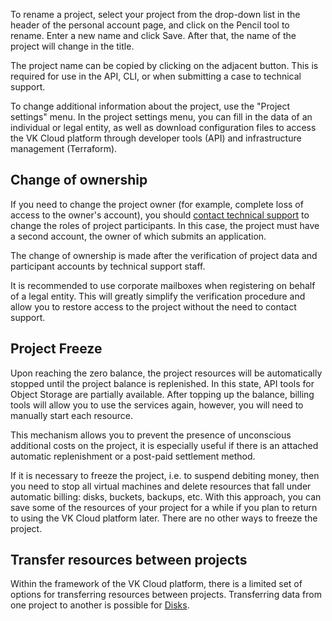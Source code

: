 To rename a project, select your project from the drop-down list in the header of the personal account page, and click on the Pencil tool to rename. Enter a new name and click Save. After that, the name of the project will change in the title.

The project name can be copied by clicking on the adjacent button. This is required for use in the API, CLI, or when submitting a case to technical support.

To change additional information about the project, use the "Project settings" menu. In the project settings menu, you can fill in the data of an individual or legal entity, as well as download configuration files to access the VK Cloud platform through developer tools (API) and infrastructure management (Terraform).

## Change of ownership

If you need to change the project owner (for example, complete loss of access to the owner's account), you should [contact technical support](/en/contacts) to change the roles of project participants. In this case, the project must have a second account, the owner of which submits an application.

The change of ownership is made after the verification of project data and participant accounts by technical support staff.

<warn>

It is recommended to use corporate mailboxes when registering on behalf of a legal entity. This will greatly simplify the verification procedure and allow you to restore access to the project without the need to contact support.

</warn>

## Project Freeze

Upon reaching the zero balance, the project resources will be automatically stopped until the project balance is replenished. In this state, API tools for Object Storage are partially available. After topping up the balance, billing tools will allow you to use the services again, however, you will need to manually start each resource.

This mechanism allows you to prevent the presence of unconscious additional costs on the project, it is especially useful if there is an attached automatic replenishment or a post-paid settlement method.

If it is necessary to freeze the project, i.e. to suspend debiting money, then you need to stop all virtual machines and delete resources that fall under automatic billing: disks, buckets, backups, etc. With this approach, you can save some of the resources of your project for a while if you plan to return to using the VK Cloud platform later. There are no other ways to freeze the project.

## Transfer resources between projects

Within the framework of the VK Cloud platform, there is a limited set of options for transferring resources between projects. Transferring data from one project to another is possible for [Disks](/ru/base/iaas/vm-volumes).
